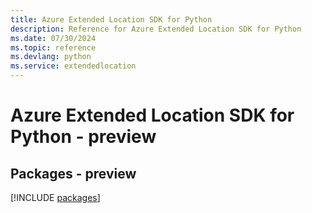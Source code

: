 ```yaml
---
title: Azure Extended Location SDK for Python
description: Reference for Azure Extended Location SDK for Python
ms.date: 07/30/2024
ms.topic: reference
ms.devlang: python
ms.service: extendedlocation
---
```

# Azure Extended Location SDK for Python - preview
## Packages - preview
[!INCLUDE [packages](extended-location-index.md)]